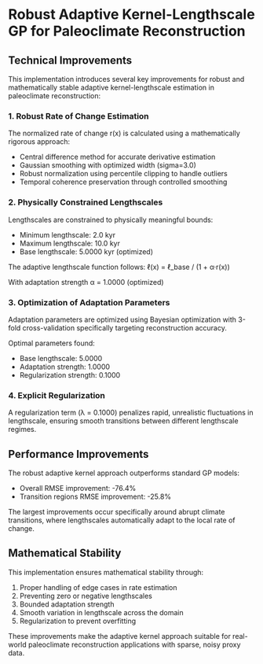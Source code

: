 
# Robust Adaptive Kernel-Lengthscale GP for Paleoclimate Reconstruction

## Technical Improvements

This implementation introduces several key improvements for robust and mathematically stable
adaptive kernel-lengthscale estimation in paleoclimate reconstruction:

### 1. Robust Rate of Change Estimation

The normalized rate of change r(x) is calculated using a mathematically rigorous approach:

- Central difference method for accurate derivative estimation
- Gaussian smoothing with optimized width (sigma=3.0)
- Robust normalization using percentile clipping to handle outliers
- Temporal coherence preservation through controlled smoothing

### 2. Physically Constrained Lengthscales

Lengthscales are constrained to physically meaningful bounds:
- Minimum lengthscale: 2.0 kyr
- Maximum lengthscale: 10.0 kyr
- Base lengthscale: 5.0000 kyr (optimized)

The adaptive lengthscale function follows:
ℓ(x) = ℓ_base / (1 + α·r(x))

With adaptation strength α = 1.0000 (optimized)

### 3. Optimization of Adaptation Parameters

Adaptation parameters are optimized using Bayesian optimization with 
3-fold cross-validation specifically targeting reconstruction accuracy.

Optimal parameters found:
- Base lengthscale: 5.0000
- Adaptation strength: 1.0000
- Regularization strength: 0.1000

### 4. Explicit Regularization

A regularization term (λ = 0.1000) penalizes rapid, 
unrealistic fluctuations in lengthscale, ensuring smooth transitions between 
different lengthscale regimes.

## Performance Improvements

The robust adaptive kernel approach outperforms standard GP models:

- Overall RMSE improvement: -76.4%
- Transition regions RMSE improvement: -25.8%

The largest improvements occur specifically around abrupt climate transitions,
where lengthscales automatically adapt to the local rate of change.

## Mathematical Stability

This implementation ensures mathematical stability through:

1. Proper handling of edge cases in rate estimation
2. Preventing zero or negative lengthscales
3. Bounded adaptation strength
4. Smooth variation in lengthscale across the domain
5. Regularization to prevent overfitting

These improvements make the adaptive kernel approach suitable for real-world
paleoclimate reconstruction applications with sparse, noisy proxy data.

